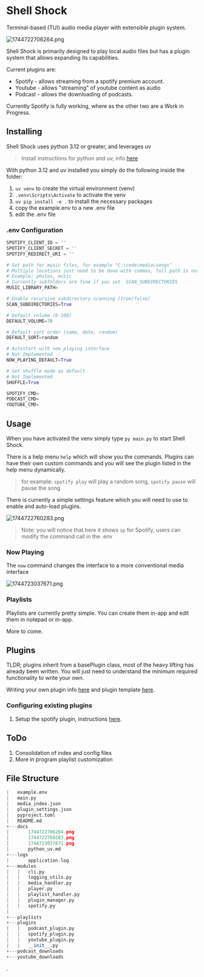 # Shell Shock

Terminal-based (TUI) audio media player with extensible plugin system.

![1744722706264.png](./docs/1744722706264.png)

Shell Shock is primarily designed to play local audio files but has a plugin system that allows expanding its capabilities.

Current plugins are:

- Spotify - allows streaming from a spotify premium account.
- Youtube - allows "streaming" of youtube content as audio
- Podcast - allows the downloading of podcasts.

Currently Spotify is fully working, where as the other two are a Work in Progress.

## Installing

Shell Shock uses python 3.12 or greater, and leverages uv

> Install instructions for python and uv, info [here](./docs/python_uv.md)

With python 3.12 and uv installed you simply do the following inside the folder:

1) `uv venv` to create the virtual environment (venv)
2) `.venv\Scripts\Activate` to activate the venv
3) `uv pip install -e .` to install the necessary packages
4) copy the example.env to a new .env file
5) edit the .env file

### .env Configuration

```python
SPOTIFY_CLIENT_ID = ''
SPOTIFY_CLIENT_SECRET = ''
SPOTIFY_REDIRECT_URI = ''

# Set path for music files, for example "C:\code\media\songs"
# Multiple locations just need to be done with commas, full path is not necessary
# Example: photos, music
# Currently subfolders are fine if you set  SCAN_SUBDIRECTORIES
MUSIC_LIBRARY_PATH=

# Enable recursive subdirectory scanning (true/false)
SCAN_SUBDIRECTORIES=True

# Default volume (0-100)
DEFAULT_VOLUME=70

# Default sort order (name, date, random)
DEFAULT_SORT=random

# Autostart with now_playing interface
# Not Implemented
NOW_PLAYING_DEFAULT=True

# Set shuffle mode as default
# Not Implemented
SHUFFLE=True

SPOTIFY_CMD=
PODCAST_CMD=
YOUTUBE_CMD=
```

## Usage

When you have activated the venv simply type `py main.py` to start Shell Shock.

There is a help menu `help` which will show you the commands. Plugins can have their own custom commands and you will see the plugin listed in the help menu dynamically.

> for example: `spotify play` will play a random song, `spotify pause` will pause the song

There is currently a simple settings feature which you will need to use to enable and auto-load plugins.

![1744722760283.png](./docs/1744722760283.png)

> Note: you will notice that here it shows `sp` for Spotify, users can modify the command call in the .env

### Now Playing

The `now` command changes the interface to a more conventional media interface

![1744723037671.png](./docs/1744723037671.png)

### Playlists

Playlists are currently pretty simple. You can create them in-app and edit them in notepad or in-app.

More to come.

## Plugins

TLDR; plugins inherit from a basePlugin class, most of the heavy lifting has already been written. You will just need to understand the minimum required functionality to write your own.

Writing your own plugin info [here](./docs/plugins.md) and plugin template [here](./docs/template_plugin.py).

### Configuring existing plugins

1) Setup the spotify plugin, instructions [here](./docs/spotify_app.md).

## ToDo

1) Consolidation of index and config files
2) More in program playlist customization

## File Structure

```python
|   example.env
|   main.py
|   media_index.json
|   plugin_settings.json
|   pyproject.toml
|   README.md  
+---docs
|       1744722706264.png
|       1744722760283.png
|       1744723037671.png
|       python_uv.md 
+---logs
|       application.log  
+---modules
|   |   cli.py
|   |   logging_utils.py
|   |   media_handler.py
|   |   player.py
|   |   playlist_handler.py
|   |   plugin_manager.py
|   |   spotify.py
|   
+---playlists
+---plugins
|   |   podcast_plugin.py
|   |   spotify_plugin.py
|   |   youtube_plugin.py
|   |   __init__.py
+---podcast_downloads
+---youtube_downloads

```

.
